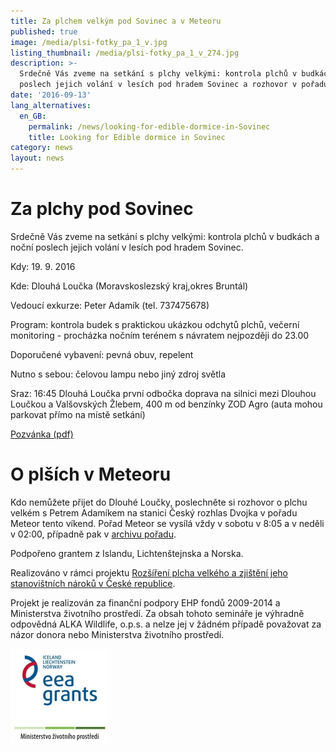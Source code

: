 ```yaml
---
title: Za plchem velkým pod Sovinec a v Meteoru
published: true
image: /media/plsi-fotky_pa_1_v.jpg
listing_thumbnail: /media/plsi-fotky_pa_1_v_274.jpg
description: >-
  Srdečně Vás zveme na setkání s plchy velkými: kontrola plchů v budkách a noční
  poslech jejich volání v lesích pod hradem Sovinec a rozhovor v pořadu Meteor.
date: '2016-09-13'
lang_alternatives:
  en_GB:
    permalink: /news/looking-for-edible-dormice-in-Sovinec
    title: Looking for Edible dormice in Sovinec
category: news
layout: news
---
```

# Za plchy pod Sovinec

Srdečně Vás zveme na setkání s plchy velkými: kontrola plchů v budkách a noční poslech jejich volání v lesích pod hradem Sovinec.

Kdy: 19. 9. 2016 

Kde: Dlouhá Loučka (Moravskoslezský kraj,okres Bruntál)

Vedoucí exkurze: Peter Adamík (tel. 737475678)

Program: kontrola budek s praktickou ukázkou odchytů plchů, večerní monitoring - procházka nočním terénem s návratem nejpozději do 23.00 

Doporučené vybavení: pevná obuv, repelent 

Nutno s sebou: čelovou lampu nebo jiný zdroj světla 

Sraz: 16:45 Dlouhá Loučka první odbočka doprava na silnici mezi Dlouhou Loučkou a Valšovských Žlebem, 400 m od benzínky ZOD Agro (auta mohou parkovat přímo na místě setkání) 

[Pozvánka (pdf)](/media/pozvánka_DLoučka_201609.pdf)

# O plších v Meteoru

Kdo nemůžete přijet do Dlouhé Loučky, poslechněte si rozhovor o plchu velkém s Petrem Adamíkem na stanici Český rozhlas Dvojka v pořadu Meteor tento víkend. Pořad Meteor se vysílá vždy v sobotu v 8:05 a v neděli v 02:00, případně pak v [archivu pořadu](https://prehravac.rozhlas.cz/dvojka/archiv).

Podpořeno grantem z Islandu, Lichtenštejnska a Norska. 

Realizováno v rámci projektu [Rozšíření plcha velkého a zjištění jeho stanovištních nároků v České republice](/projects/rozšíření-plcha-velkého-v-čr).

Projekt je realizován za finanční podpory EHP fondů 2009-2014 a Ministerstva životního prostředí. Za obsah tohoto semináře je výhradně odpovědná ALKA Wildlife, o.p.s. a nelze jej v žádném případě považovat za názor donora nebo Ministerstva životního prostředí.

![](/media/loga_mgs_stojato_mm.jpg)
